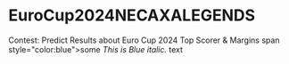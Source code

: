# EuroCup2024NECAXALEGENDS
Contest: Predict Results about Euro Cup 2024 Top Scorer &amp; Margins
span style="color:blue">some *This is Blue italic.* text</span>
